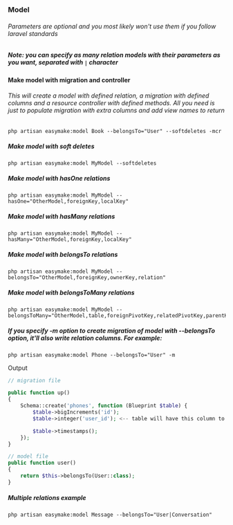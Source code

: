 ### Model
###### Parameters are optional and you most likely won't use them if you follow laravel standards
##### Note: you can specify as many relation models with their parameters as you want, separated with `|` character


#### Make model with migration and controller
###### This will create a model with defined relation, a migration with defined columns and a resource controller with defined methods. All you need is just to populate migration with extra columns and add view names to return
`php artisan easymake:model Book --belongsTo="User" --softdeletes -mcr`

##### Make model with soft deletes
```
php artisan easymake:model MyModel --softdeletes
```

##### Make model with hasOne relations
```
php artisan easymake:model MyModel --hasOne="OtherModel,foreignKey,localKey"
```

##### Make model with hasMany relations
```
php artisan easymake:model MyModel --hasMany="OtherModel,foreignKey,localKey"
```

##### Make model with belongsTo relations
```
php artisan easymake:model MyModel --belongsTo="OtherModel,foreignKey,ownerKey,relation"
```

##### Make model with belongsToMany relations
```
php artisan easymake:model MyModel --belongsToMany="OtherModel,table,foreignPivotKey,relatedPivotKey,parentKey,relatedKey,relation"
```

##### If you specify -m option to create migration of model with --belongsTo option, it'll also write relation columns. For example:
```
php artisan easymake:model Phone --belongsTo="User" -m
```

Output
```php
// migration file

public function up()
{
    Schema::create('phones', function (Blueprint $table) {
        $table->bigIncrements('id');
        $table->integer('user_id'); <-- table will have this column to create relation

        $table->timestamps();
    });
}

// model file
public function user()
{
    return $this->belongsTo(User::class);
}
```

##### Multiple relations example
```
php artisan easymake:model Message --belongsTo="User|Conversation"
```
